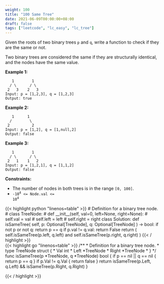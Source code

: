 ```yaml
---
weight: 100
title: "100 Same Tree"
date: 2021-06-09T00:00:00+08:00
draft: false
tags: ["leetcode", "lc_easy", "lc_tree"]
---
```


Given the roots of two binary trees `p` and `q`, write a function to check if they are the same or not.

Two binary trees are considered the same if they are structurally identical, and the nodes have the same value.

**Example 1:**
```
   1        1
  / \      / \
 2   3    2   3
Input: p = [1,2,3], q = [1,2,3]
Output: true
```

**Example 2:**
```
   1      1
  /        \
 2          2
Input: p = [1,2], q = [1,null,2]
Output: false
```
**Example 3:**
```
   1        1
  / \      / \
 2   1    1   2
Input: p = [1,2,1], q = [1,1,2]
Output: false
```

**Constraints:**

- The number of nodes in both trees is in the range `[0, 100]`.
- <code>-10<sup>4</sup> <= Node.val <= 10<sup>4</sup></code>

<div class="tabs"></div>
<div class="tab-content">
<div id="python" class="lang">
{{< highlight python "linenos=table" >}}
# Definition for a binary tree node.
# class TreeNode:
#     def __init__(self, val=0, left=None, right=None):
#         self.val = val
#         self.left = left
#         self.right = right
class Solution:
    def isSameTree(
        self,
        p: Optional[TreeNode],
        q: Optional[TreeNode]
    ) -> bool:
        if not p or not q:
            return p == q
        if p.val != q.val:
            return False
        return (
            self.isSameTree(p.left, q.left)
            and self.isSameTree(p.right, q.right)
        )
{{< / highlight >}}
</div>

<div id="golang" class="lang">
{{< highlight go "linenos=table" >}}
/**
 * Definition for a binary tree node.
 * type TreeNode struct {
 *     Val int
 *     Left *TreeNode
 *     Right *TreeNode
 * }
 */
func isSameTree(p *TreeNode, q *TreeNode) bool {
    if p == nil || q == nil {
        return p == q
    }
    if p.Val != q.Val {
        return false
    }
    return isSameTree(p.Left, q.Left) && isSameTree(p.Right, q.Right)
}

{{< / highlight >}}
</div>
</div>
